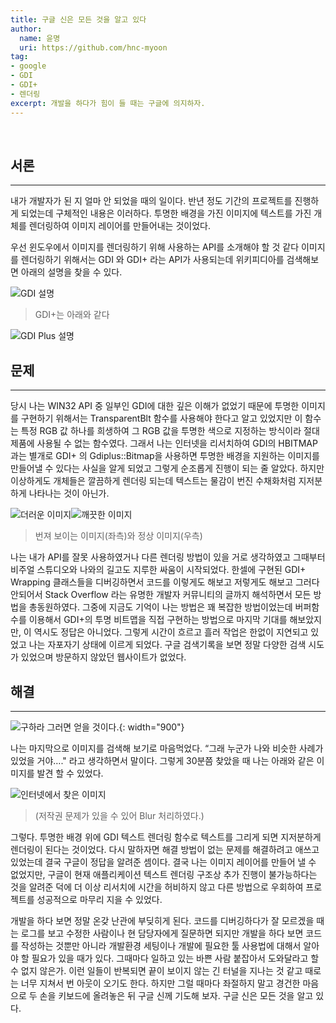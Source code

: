 ```yaml
---
title: 구글 신은 모든 것을 알고 있다
author: 
  name: 윤명
  uri: https://github.com/hnc-myoon
tag:
- google
- GDI
- GDI+
- 렌더링
excerpt: 개발을 하다가 힘이 들 때는 구글에 의지하자.
---
```


<br>

## 서론

---

  내가 개발자가 된 지 얼마 안 되었을 때의 일이다. 반년 정도 기간의 프로젝트를 진행하게 되었는데 구체적인 내용은 이러하다. 투명한 배경을 가진 이미지에 텍스트를 가진 개체를 렌더링하여 이미지 레이어를 만들어내는 것이었다.

우선 윈도우에서 이미지를 렌더링하기 위해 사용하는 API를 소개해야 할 것 같다 이미지를 렌더링하기 위해서는 GDI 와 GDI+ 라는 API가 사용되는데 위키피디아를 검색해보면 아래의 설명을 찾을 수 있다.

![GDI 설명]({{site.assets}}/2021/2021-06-21-gdi.jpg)

> GDI+는 아래와 같다

![GDI Plus 설명]({{site.assets}}/2021/2021-06-21-gdiplus.jpg)

## 문제

---

당시 나는 WIN32 API 중 일부인 GDI에 대한 깊은 이해가 없었기 때문에 투명한 이미지를 구현하기 위해서는 TransparentBlt 함수를 사용해야 한다고 알고 있었지만 이 함수는 특정 RGB 값 하나를 희생하여 그 RGB 값을 투명한 색으로 지정하는 방식이라 절대 제품에 사용될 수 없는 함수였다. 그래서 나는 인터넷을 리서치하여 GDI의 HBITMAP 과는 별개로 GDI+ 의 Gdiplus::Bitmap을 사용하면 투명한 배경을 지원하는 이미지를 만들어낼 수 있다는 사실을 알게 되었고 그렇게 순조롭게 진행이 되는 줄 알았다. 하지만 이상하게도 개체들은 깔끔하게 렌더링 되는데 텍스트는 물감이 번진 수채화처럼 지저분하게 나타나는 것이 아닌가.

![더러운 이미지]({{site.assets}}/2021/2021-06-21-dirty-image.jpg)![깨끗한 이미지]({{site.assets}}/2021/2021-06-21-clear-image.jpg)

> 번져 보이는 이미지(좌측)와 정상 이미지(우측)

나는 내가 API를 잘못 사용하였거나 다른 렌더링 방법이 있을 거로 생각하였고 그때부터 비주얼 스튜디오와 나와의 길고도 지루한 싸움이 시작되었다. 한셀에 구현된 GDI+ Wrapping 클래스들을 디버깅하면서 코드를 이렇게도 해보고 저렇게도 해보고 그러다 안되어서 Stack Overflow 라는 유명한 개발자 커뮤니티의 글까지 해석하면서 모든 방법을 총동원하였다. 그중에 지금도 기억이 나는 방법은 꽤 복잡한 방법이었는데 버퍼함수를 이용해서 GDI+의 투명 비트맵을 직접 구현하는 방법으로 마지막 기대를 해보았지만, 이 역시도 정답은 아니었다. 그렇게 시간이 흐르고 흘러 작업은 한없이 지연되고 있었고 나는 자포자기 상태에 이르게 되었다. 구글 검색기록을 보면 정말 다양한 검색 시도가 있었으며 방문하지 않았던 웹사이트가 없었다.

## 해결

---

![구하라 그러면 얻을 것이다.]({{site.assets}}/2021/2021-06-21-seek.jpg){: width="900"}

나는 마지막으로 이미지를 검색해 보기로 마음먹었다. “그래 누군가 나와 비슷한 사례가 있었을 거야…." 라고 생각하면서 말이다. 그렇게 30분쯤 찾았을 때 나는 아래와 같은 이미지를 발견 할 수 있었다.

![인터넷에서 찾은 이미지]({{site.assets}}/2021/2021-06-21-blur-image.jpg)

> (저작권 문제가 있을 수 있어 Blur 처리하였다.)

그렇다. 투명한 배경 위에 GDI 텍스트 렌더링 함수로 텍스트를 그리게 되면 지저분하게 렌더링이 된다는 것이었다. 다시 말하자면 해결 방법이 없는 문제를 해결하려고 애쓰고 있었는데 결국 구글이 정답을 알려준 셈이다. 결국 나는 이미지 레이어를 만들어 낼 수 없었지만, 구글이 현재 애플리케이션 텍스트 렌더링 구조상 추가 진행이 불가능하다는 것을 알려준 덕에 더 이상 리서치에 시간을 허비하지 않고 다른 방법으로 우회하여 프로젝트를 성공적으로 마무리 지을 수 있었다.



개발을 하다 보면 정말 온갖 난관에 부딪히게 된다. 코드를 디버깅하다가 잘 모르겠을 때는 로그를 보고 수정한 사람이나 현 담당자에게 질문하면 되지만 개발을 하다 보면 코드를 작성하는 것뿐만 아니라 개발환경 세팅이나 개발에 필요한 툴 사용법에 대해서 알아야 할 필요가 있을 때가 있다. 그때마다 일하고 있는 바쁜 사람 붙잡아서 도와달라고 할 수 없지 않은가. 이런 일들이 반복되면 끝이 보이지 않는 긴 터널을 지나는 것 같고 때로는 너무 지쳐서 번 아웃이 오기도 한다. 하지만 그럴 때마다 좌절하지 말고 경건한 마음으로 두 손을 키보드에 올려놓은 뒤 구글 신께 기도해 보자. 구글 신은 모든 것을 알고 있다.
